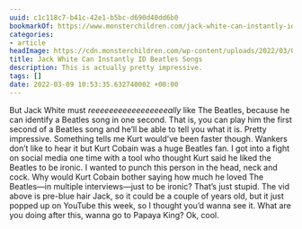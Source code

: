 ```yaml
---
uuid: c1c118c7-b41c-42e1-b5bc-d690d40dd6b0
bookmarkOf: https://www.monsterchildren.com/jack-white-can-instantly-id-beatles-songs/
categories:
- article
headImage: https://cdn.monsterchildren.com/wp-content/uploads/2022/03/09181112/jack-white-monster-children.jpg
title: Jack White Can Instantly ID Beatles Songs
description: This is actually pretty impressive.
tags: []
date: 2022-03-09 10:53:35.632740002 +00:00
---
```


But Jack White must _reeeeeeeeeeeeeeeeeally_ like The Beatles, because he can identify a Beatles song in one second. That is, you can play him the first second of a Beatles song and he’ll be able to tell you what it is. Pretty impressive. Something tells me Kurt would’ve been faster though. Wankers don’t like to hear it but Kurt Cobain was a huge Beatles fan. I got into a fight on social media one time with a tool who thought Kurt said he liked the Beatles to be ironic. I wanted to punch this person in the head, neck and cock. Why would Kurt Cobain bother saying how much he loved The Beatles—in multiple interviews—just to be ironic? That’s just stupid. The vid above is pre-blue hair Jack, so it could be a couple of years old, but it just popped up on YouTube this week, so I thought you’d wanna see it. What are you doing after this, wanna go to Papaya King? Ok, cool.